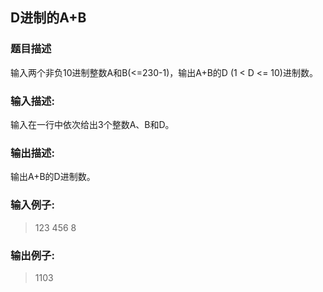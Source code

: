 ## D进制的A+B


### 题目描述
输入两个非负10进制整数A和B(<=230-1)，输出A+B的D (1 < D <= 10)进制数。

### 输入描述:
输入在一行中依次给出3个整数A、B和D。


### 输出描述:
输出A+B的D进制数。

### 输入例子:
>123 456 8

### 输出例子:
>1103